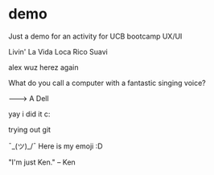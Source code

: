 # demo

Just a demo for an activity for UCB bootcamp UX/UI

Livin' La Vida Loca Rico Suavi

alex wuz herez again

What do you call a computer with a fantastic singing voice?

---> A Dell 

yay i did it c:

trying out git


¯\_(ツ)_/¯ Here is my emoji :D 

"I'm just Ken." – Ken


